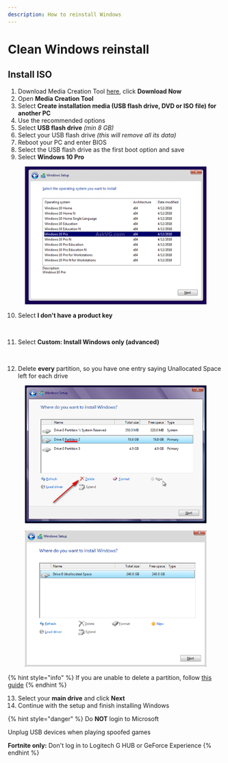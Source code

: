 ```yaml
---
description: How to reinstall Windows
---
```


# Clean Windows reinstall

## Install ISO&#x20;

1. Download Media Creation Tool [here](https://www.microsoft.com/en-us/software-download/windows10%20), click **Download Now**
2. Open **Media Creation Tool**
3. Select **Create installation media (USB flash drive, DVD or ISO file) for another PC**
4. Use the recommended options&#x20;
5. Select **USB flash drive** _(min 8 GB)_
6. Select your USB flash drive _(this will remove all its data)_
7. Reboot your PC and enter BIOS
8. Select the USB flash drive as the first boot option and save
9. Select **Windows 10 Pro**&#x20;

<figure><img src="../.gitbook/assets/Bild_2023-11-24_143901911.png" alt=""><figcaption></figcaption></figure>

10. &#x20;Select **I don't have a product key**&#x20;

<figure><img src="https://www.intowindows.com/wp-content/uploads/2019/08/install-windows-10-without-entering-a-product-key.jpg" alt=""><figcaption></figcaption></figure>

11. &#x20;Select **Custom: Install Windows only (advanced)**

<figure><img src="https://www.groovypost.com/wp-content/uploads/2015/08/04-Cutom-Windows-10-Clean-Install-640x480.png" alt=""><figcaption></figcaption></figure>

12. &#x20;Delete **every** partition, so you have one entry saying Unallocated Space left for each drive

<div align="center">

<figure><img src="../.gitbook/assets/Bild_2023-11-24_143702876.png" alt=""><figcaption></figcaption></figure>

 

<figure><img src="../.gitbook/assets/Bild_2023-11-24_143716854.png" alt=""><figcaption></figcaption></figure>

</div>

{% hint style="info" %}
If you are unable to delete a partition, follow [this](https://youtu.be/Sz\_MxUYUpWA)[ guide](https://youtu.be/Sz\_MxUYUpWA)
{% endhint %}

13. &#x20;Select your **main drive** and click **Next**
14. &#x20;Continue with the setup and finish installing Windows&#x20;

{% hint style="danger" %}
Do **NOT** login to Microsoft

Unplug USB devices when playing spoofed games

**Fortnite only:** Don't log in to Logitech G HUB or GeForce Experience
{% endhint %}
